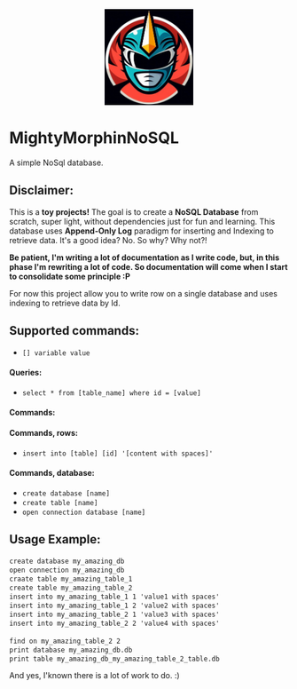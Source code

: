 <div style="text-align: center;">
    <img src="logo.png" alt="Descrizione" width="160">
</div>

# MightyMorphinNoSQL

A simple NoSql database.

## Disclaimer:
This is a **toy projects!** The goal is to create a **NoSQL Database** from scratch, super light, without dependencies just for fun and learning. This database uses **Append-Only Log** paradigm for inserting and Indexing to retrieve data. It's a good idea? No. So why? Why not?!

**Be patient, I'm writing a lot of documentation as I write code, but, in this phase I'm rewriting a lot of code. So documentation will come when I start to consolidate some principle :P**

For now this project allow you to write row on a single database and uses indexing to retrieve data by Id. 

## Supported commands:
* `[] variable value`

#### Queries:
- `select * from [table_name] where id = [value]`

#### Commands:

#### Commands, rows:
- `insert into [table] [id] '[content with spaces]'`

#### Commands, database:
- `create database [name]`
- `create table [name]`
- `open connection database [name]`

## Usage Example:
```
create database my_amazing_db
open connection my_amazing_db
craate table my_amazing_table_1
create table my_amazing_table_2
insert into my_amazing_table_1 1 'value1 with spaces'
insert into my_amazing_table_1 2 'value2 with spaces'
insert into my_amazing_table_2 1 'value3 with spaces'
insert into my_amazing_table_2 2 'value4 with spaces'

find on my_amazing_table_2 2
print database my_amazing_db.db
print table my_amazing_db_my_amazing_table_2_table.db
```

And yes, I'known there is a lot of work to do. :)